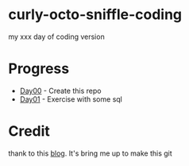# curly-octo-sniffle-coding
my xxx day of coding version
# Progress
+ [Day00](https://github.com/auycro/curly-octo-sniffle-coding/) - Create this repo
+ [Day01](https://github.com/auycro/curly-octo-sniffle-coding/tree/master/Day01) - Exercise with some sql

# Credit
thank to this [blog](https://ourcodeblog.com/100daysofcode/). It's bring me up to make this git 
